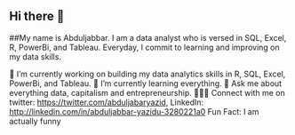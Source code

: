 ## Hi there 👋

##My name is Abduljabbar. I am a data analyst who is versed in SQL, Excel, R, PowerBi, and Tableau. Everyday, I commit to learning and improving on my data skills. 

🔭 I’m currently working on building my data analytics skills in R, SQL, Excel, PowerBi, and Tableau.
🌱 I’m currently learning everything.
💬 Ask me about everything data, capitalism and entrepreneurship.
👩🏾‍💻 Connect with me on twitter: https://twitter.com/abduljabaryazid, LinkedIn: http://linkedin.com/in/abduljabbar-yazidu-3280221a0
Fun Fact: I am actually funny

<!--
**abduljabbaryazidu/abduljabbaryazidu** is a ✨ _special_ ✨ repository because its `README.md` (this file) appears on your GitHub profile.

Here are some ideas to get you started:

- 🔭 I’m currently working on ...
- 🌱 I’m currently learning ...
- 👯 I’m looking to collaborate on ...
- 🤔 I’m looking for help with ...
- 💬 Ask me about ...
- 📫 How to reach me: ...
- 😄 Pronouns: ...
- ⚡ Fun fact: ...
-->
